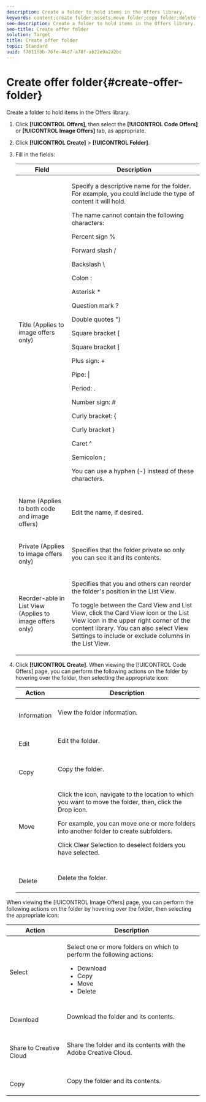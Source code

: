 ```yaml
---
description: Create a folder to hold items in the Offers library.
keywords: content;create folder;assets;move folder;copy folder;delete folder;download folder;folder
seo-description: Create a folder to hold items in the Offers library.
seo-title: Create offer folder
solution: Target
title: Create offer folder
topic: Standard
uuid: f7611fbb-76fe-44d7-a78f-ab22e9a2a2bc
---
```


# Create offer folder{#create-offer-folder}

Create a folder to hold items in the Offers library.

1. Click **[!UICONTROL Offers]**, then select the **[!UICONTROL Code Offers]** or **[!UICONTROL Image Offers]** tab, as appropriate.
1. Click **[!UICONTROL Create]** > **[!UICONTROL Folder]**.
1. Fill in the fields:

    <table id="table_363A1AC11C4143749C2E265A93F3B146"> 
    <thead> 
      <tr> 
      <th colname="col1" class="entry"> Field </th> 
      <th colname="col2" class="entry"> Description </th> 
      </tr> 
    </thead>
    <tbody> 
      <tr> 
      <td colname="col1"> <p>Title (Applies to image offers only) </p> </td> 
      <td colname="col2"> <p>Specify a descriptive name for the folder. For example, you could include the type of content it will hold. </p> <p> The name cannot contain the following characters: </p> <p>Percent sign % </p> <p>Forward slash / </p> <p>Backslash \ </p> <p>Colon : </p> <p>Asterisk * </p> <p>Question mark ? </p> <p>Double quotes ") </p> <p>Square bracket [ </p> <p>Square bracket ] </p> <p>Plus sign: + </p> <p>Pipe: | </p> <p>Period: . </p> <p>Number sign: # </p> <p>Curly bracket: { </p> <p>Curly bracket } </p> <p>Caret ^ </p> <p>Semicolon ; </p> <p>You can use a hyphen (-) instead of these characters. </p> </td> 
      </tr> 
      <tr> 
      <td colname="col1"> <p>Name (Applies to both code and image offers) </p> </td> 
      <td colname="col2"> <p>Edit the name, if desired. </p> </td> 
      </tr> 
      <tr> 
      <td colname="col1"> <p>Private (Applies to image offers only) </p> </td> 
      <td colname="col2"> <p>Specifies that the folder private so only you can see it and its contents. </p> </td> 
      </tr> 
      <tr> 
      <td colname="col1"> <p>Reorder-able in List View (Applies to image offers only) </p> </td> 
      <td colname="col2"> <p>Specifies that you and others can reorder the folder's position in the List View. </p> <p>To toggle between the Card View and List View, click the Card View icon or the List View icon in the upper right corner of the content library. You can also select <span class="wintitle"> View Settings </span> to include or exclude columns in the List View. </p> </td> 
      </tr> 
    </tbody> 
    </table>

1. Click **[!UICONTROL Create]**.
When viewing the [!UICONTROL Code Offers] page, you can perform the following actions on the folder by hovering over the folder, then selecting the appropriate icon: 

    <table id="table_F8FF77180329436582CA82816B81ECEE"> 
    <thead> 
      <tr> 
      <th colname="col1" class="entry"> Action </th> 
      <th colname="col2" class="entry"> Description </th> 
      </tr> 
    </thead>
    <tbody> 
      <tr> 
      <td colname="col1"> <p> <img href="assets/icon_info.png" id="image_C52EE8B9351F4603B3E9917CE7788522" /> </p> <p>Information </p> </td> 
      <td colname="col2"> <p>View the folder information. </p> </td> 
      </tr> 
      <tr> 
      <td colname="col1"> <p> <img href="assets/icon_edit.png" id="image_FB91E4CEFC4A43519CDE88E0C4293FA9" /> </p> <p>Edit </p> </td> 
      <td colname="col2"> <p>Edit the folder. </p> </td> 
      </tr> 
      <tr> 
      <td colname="col1"> <p> <img href="assets/icon_copy.png" id="image_4927CCEAEE76433CAF13B4975E5D43A6" /> </p> <p>Copy </p> </td> 
      <td colname="col2"> <p>Copy the folder. </p> </td> 
      </tr> 
      <tr> 
      <td colname="col1"> <p> <img href="assets/icon_move_folder.png" id="image_F7D4F4FA5F1043F5A476922D8C904FE3" /> </p> <p>Move </p> </td> 
      <td colname="col2"> <p>Click the icon, navigate to the location to which you want to move the folder, then, click the <span class="uicontrol"> Drop </span> icon. </p> <p>For example, you can move one or more folders into another folder to create subfolders. </p> <p>Click <span class="wintitle"> Clear Selection </span> to deselect folders you have selected. </p> </td> 
      </tr> 
      <tr> 
      <td colname="col1"> <p> <img href="assets/icon_delete.png" id="image_22AC4CDA522C43A7BC9A61F8E02CED80" /> </p> <p>Delete </p> </td> 
      <td colname="col2"> <p>Delete the folder. </p> </td> 
      </tr> 
    </tbody> 
    </table>

When viewing the [!UICONTROL Image Offers] page, you can perform the following actions on the folder by hovering over the folder, then selecting the appropriate icon: 

<table id="table_D269F2C2EB114A69BB8CD251EF9F78A7"> 
 <thead> 
  <tr> 
   <th colname="col1" class="entry"> Action </th> 
   <th colname="col2" class="entry"> Description </th> 
  </tr> 
 </thead>
 <tbody> 
  <tr> 
   <td colname="col1"> <p> <img href="assets/icon_check.png" id="image_CD3AF904B893455EA129EBA92AB0357C" /> </p> <p>Select </p> </td> 
   <td colname="col2"> <p>Select one or more folders on which to perform the following actions: </p> <p> 
     <ul id="ul_E921F8C0D38F468EB619CF9670C99A6F"> 
      <li id="li_F16C98C5970C4657967D7DB2FD1F7334">Download </li> 
      <li id="li_F5A200B3EA3B4AF5B8E3980CB62E7972">Copy </li> 
      <li id="li_B1792737C19B4A04B34598B396143B30">Move </li> 
      <li id="li_5A92091A5242467F9FD5DD2467719D96">Delete </li> 
     </ul> </p> </td> 
  </tr> 
  <tr> 
   <td colname="col1"> <p> <img href="assets/icon_download.png" id="image_DE03C212BA6F4B12A1F6D50AE6969792" /> </p> <p>Download </p> </td> 
   <td colname="col2"> <p>Download the folder and its contents. </p> </td> 
  </tr> 
  <tr> 
   <td colname="col1"> <p> <img href="assets/icon_creative_cloud.png" id="image_1D8BDDDC6F55470FA4C5B23DC5105AC4" /> </p> <p>Share to Creative Cloud </p> </td> 
   <td colname="col2"> <p>Share the folder and its contents with the Adobe Creative Cloud. </p> </td> 
  </tr> 
  <tr> 
   <td colname="col1"> <p> <img href="assets/icon_copy_content.png" id="image_092C1D6B5F014232958AD8E2726DE0A1" /> </p> <p>Copy </p> </td> 
   <td colname="col2"> <p>Copy the folder and its contents. </p> </td> 
  </tr> 
 </tbody> 
</table>

